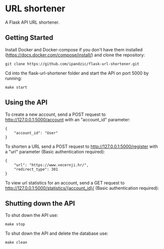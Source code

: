 # URL shortener

A Flask API URL shortener.

## Getting Started 

Install Docker and Docker-compose if you don't have them installed (https://docs.docker.com/compose/install/) and clone the repository:
```
git clone https://github.com/ipandzic/flask-url-shortener.git
```

Cd into the flask-url-shortener folder and start the API on port 5000 by running:
```
make start
```

## Using the API

To create a new account, send a POST request to http://127.0.0.1:5000/account with an "account_id" parameter: 
```
{
	"account_id": "User"
}
```

To shorten a URL send a POST request to http://127.0.0.1:5000/register with a "url" parameter (Basic authentication required): 
```
{
	"url": "https://www.vecernji.hr/",
	"redirect_type": 301
}
```

To view url statistics for an account, send a GET request to http://127.0.0.1:5000/statistics/{account_id}/ (Basic authentication required):

## Shutting down the API

To shut down the API use:
```
make stop
```

To shut down the API and delete the database use:
```
make clean
```